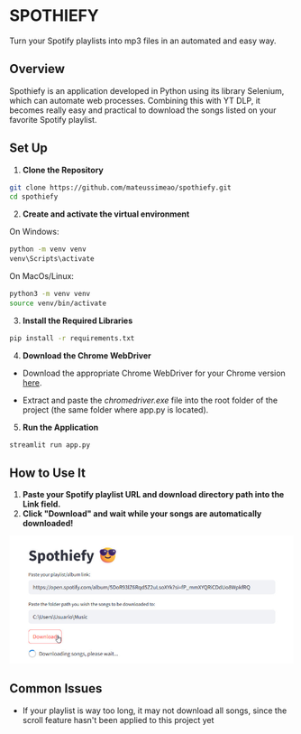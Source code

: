 # SPOTHIEFY
Turn your Spotify playlists into mp3 files in an automated and easy way.

## Overview
Spothiefy is an application developed in Python using its library Selenium, which can automate web processes. Combining this with YT DLP, it becomes really easy and practical to download the songs listed on your favorite Spotify playlist.

## Set Up
1. **Clone the Repository**
```bash
git clone https://github.com/mateussimeao/spothiefy.git
cd spothiefy
```
2. **Create and activate the virtual environment**

On Windows:
```bash
python -m venv venv
venv\Scripts\activate
```
On MacOs/Linux:
```bash
python3 -m venv venv
source venv/bin/activate
```

3. **Install the Required Libraries**
```bash
pip install -r requirements.txt
```

4. **Download the Chrome WebDriver**
- Download the appropriate Chrome WebDriver for your Chrome version [here](https://developer.chrome.com/docs/chromedriver/downloads).

- Extract and paste the _chromedriver.exe_ file into the root folder of the project (the same folder where app.py is located).

5. **Run the Application**
```bash
streamlit run app.py
```

## How to Use It
1. **Paste your Spotify playlist URL and download directory path into the Link field.**
2. **Click "Download" and wait while your songs are automatically downloaded!**

![Use example](imgs/example.jpeg)

## Common Issues
- If your playlist is way too long, it may not download all songs, since the scroll feature hasn't been applied to this project yet

